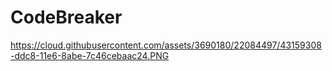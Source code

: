 # CodeBreaker

https://cloud.githubusercontent.com/assets/3690180/22084497/43159308-ddc8-11e6-8abe-7c46cebaac24.PNG

 
 
